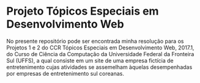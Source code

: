 # Projeto Tópicos Especiais em Desenvolvimento Web

No presente repositório pode ser encontrada minha resolução para os Projetos 1 e 2 do CCR Tópicos Especiais em Desenvolvimento Web, 2017.1, do Curso de Ciência da Computação da Universidade Federal da Fronteira Sul (UFFS), a qual consiste em um site de uma empresa fictícia de entretenimento cujas atividades se assemelham àquelas desempenhadas por empresas de entretenimento sul coreanas.
